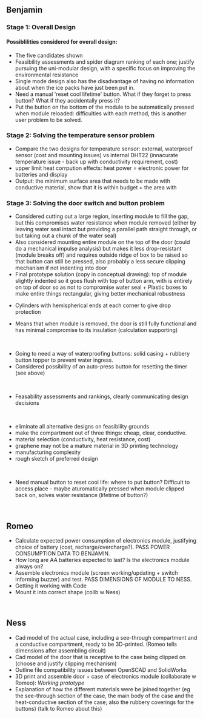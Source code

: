 ## Benjamin

### Stage 1: Overall Design

#### Possiblilities considered for overall design:
- The five candidates shown
- Feasibility assessments and spider diagram ranking of each one; justify pursuing the uni-modular design, with a specific focus on improving the environmental resistance
- Single mode design also has the disadvantage of having no information about when the ice packs have just been put in.
- Need a manual 'reset cool lifetime' button. What if they forget to press button? What if they accidentally press it?
- Put the button on the bottom of the module to be automatically pressed when module reloaded: difficulties with each method, this is another user problem to be solved. 


### Stage 2: Solving the temperature sensor problem
- Compare the two designs for temperature sensor: external, waterproof sensor (cost and mounting issues) vs internal DHT22 (innacurate temperature issue - back up with conductivity requirement, cost)
- upper limit heat corrpution effects: heat power = electronic power for batteries and display
- Output: the minimum surface area that needs to be made with conductive material, show that it is within budget + the area with 


### Stage 3: Solving the door switch and button problem

- Considered cutting out a large region, inserting module to fill the gap, but this compromises water resistance when module removed (either by leaving water seal intact but providing a parallel path straight through, or but taking out a chunk of the water seal)
- Also considered mounting entire module on the top of the door (could do a mechanical impulse analysis) but makes it less drop-resistant (module breaks off) and requires outside ridge of box to be raised so that button can still be pressed, also probably a less secure clipping mechanism if not indenting into door
- Final prototype solution (copy in conceptual drawing): top of module slightly indented so it goes flush with top of button arm, with is entirely on top of door so as not to compromise water seal + Plastic boxes to make entire things rectangular, giving better mechanical robustness
+ Cylinders with hemispherical ends at each corner to give drop protection
- Means that when module is removed, the door is still fully functional and has minimal compromise to its insulation (calculation supporting)

<br />
  
- Going to need a way of waterproofing buttons: solid casing + rubbery button topper to prevent water ingress. 
- Considered possibility of an auto-press button for resetting the timer (see above)

<br />

- Feasability assessments and rankings, clearly communicating design decisions

<br />

- eliminate all alternative designs on feasibility grounds
- make the compartment out of three things: cheap, clear, conductive. 
- material selection (conductivity, heat resistance, cost)
- graphene may not be a mature material in 3D printing technology
- manufacturing complexity
- rough sketch of preferred design

<br />

- Need manual button to reset cool life: where to put button? Difficult to access place - maybe aturomatically pressed when module clipped back on, solves water resistance (lifetime of button?)

<br />

## Romeo
- Calculate expected power consumption of electronics module, justifying choice of battery (cost, recharge/overcharge?). PASS POWER CONSUMPTION DATA TO BENJAMIN.
- How long are AA batteries expected to last? Is the electronics module always on?
- Assemble electronics module (screen working/updating + switch informing buzzer) and test. PASS DIMENSIONS OF MODULE TO NESS. 
- Getting it working with Code 
- Mount it into correct shape (collb w Ness)


<br />

## Ness
- Cad model of the actual case, including a see-through compartment and a conductive compartment, ready to be 3D-printed.  (Romeo tells dimensions after assembling circuit)
- Cad model of the door that is receptive to the case being clipped on (choose and justify clipping mechanism)
- Outline file compatibility issues between OpenSCAD and SolidWorks
- 3D print and assemble door + case of electronics module (collaborate w Romeo): *Working prototype*
- Explanation of how the different materials were be joined together (eg the see-through section of the case, the main body of the case and the heat-conductive section of the case; also the rubbery coverings for the buttons) (talk to Romeo about this)
